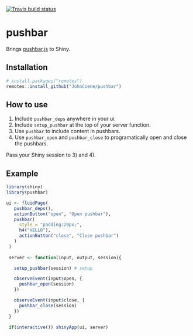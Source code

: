 [![Travis build status](https://travis-ci.org/JohnCoene/pushbar.svg?branch=master)](https://travis-ci.org/JohnCoene/pushbar)

# pushbar

Brings [pushbar.js](https://oncebot.github.io/pushbar.js/) to Shiny.

## Installation

``` r
# install.packages("remotes")
remotes::install_github("JohnCoene/pushbar")
```

## How to use

1. Include `pushbar_deps` anywhere in your ui.
2. Include `setup_pushbar` at the top of your server function.
3. Use `pushbar` to include content in pushbars. 
4. Use `pushbar_open` and `pushbar_close` to programatically open and close the pushbars.

Pass your Shiny session to 3) and 4).

## Example

``` r
library(shiny)
library(pushbar)

ui <- fluidPage(
   pushbar_deps(),
   actionButton("open", "Open pushbar"),
   pushbar(
     style = "padding:20px;",
     h4("HELLO"),
     actionButton("close", "Close pushbar")
   )
 )
 
 server <- function(input, output, session){

   setup_pushbar(session) # setup

   observeEvent(input$open, {
     pushbar_open(session)
   })  

   observeEvent(input$close, {
     pushbar_close(session)
   })  
 }
 
 if(interactive()) shinyApp(ui, server)
```

